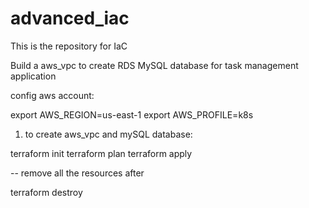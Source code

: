 # advanced_iac

This is the repository for IaC

Build a aws_vpc to create RDS MySQL database for task management application

config aws account: 

export AWS_REGION=us-east-1 
export AWS_PROFILE=k8s

1. to create aws_vpc and mySQL database:

terraform init
terraform plan
terraform apply

-- remove all the resources after 

terraform destroy



